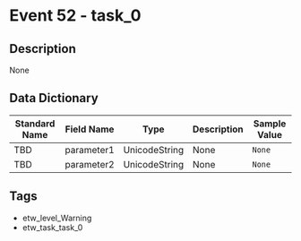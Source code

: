 # Event 52 - task_0

## Description
None

## Data Dictionary
|Standard Name|Field Name|Type|Description|Sample Value|
|---|---|---|---|---|
|TBD|parameter1|UnicodeString|None|`None`|
|TBD|parameter2|UnicodeString|None|`None`|

## Tags
* etw_level_Warning
* etw_task_task_0
